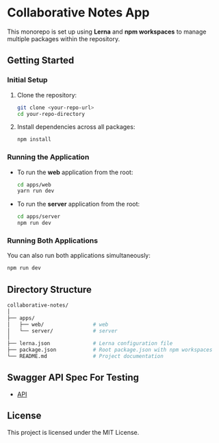 # **Collaborative Notes App**

This monorepo is set up using **Lerna** and **npm workspaces** to manage multiple packages within the repository.

## **Getting Started**

### **Initial Setup**

1. Clone the repository:

   ```bash
   git clone <your-repo-url>
   cd your-repo-directory
   ```

2. Install dependencies across all packages:

   ```bash
   npm install
   ```


### **Running the Application**

- To run the **web** application from the root:

  ```bash
  cd apps/web
  yarn run dev
  ```

- To run the **server** application from the root:

  ```bash
  cd apps/server
  npm run dev
  ```

### **Running Both Applications**

You can also run both applications simultaneously:

```bash
npm run dev
```

## **Directory Structure**

```bash
collaborative-notes/
│
├── apps/
│   ├── web/                # web
│   └── server/             # server
│
├── lerna.json              # Lerna configuration file
├── package.json            # Root package.json with npm workspaces
└── README.md               # Project documentation
```

## **Swagger API Spec For Testing**
- [API](http://localhost:4000/docs/api/v1)



## **License**

This project is licensed under the MIT License.